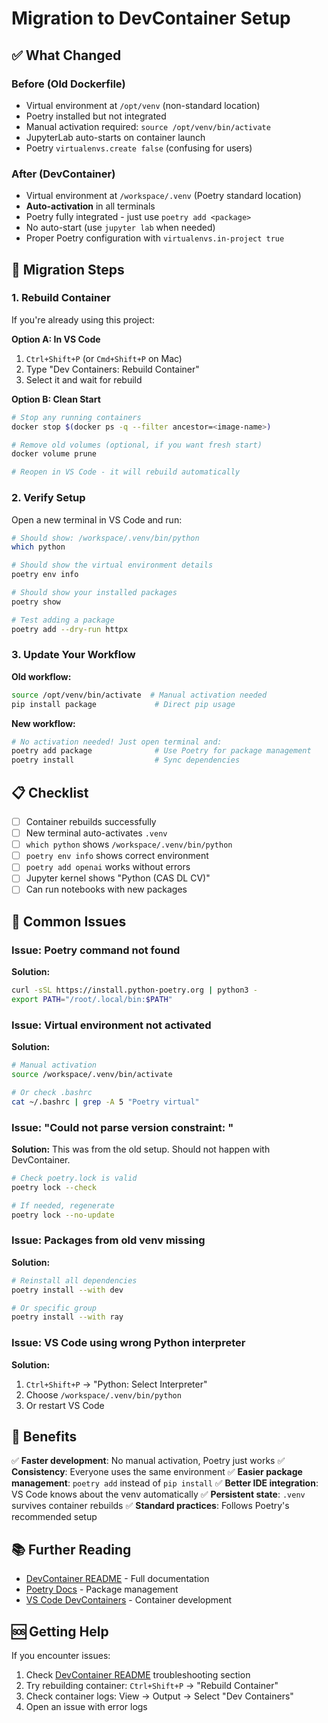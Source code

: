 # Migration to DevContainer Setup

## ✅ What Changed

### Before (Old Dockerfile)

- Virtual environment at `/opt/venv` (non-standard location)
- Poetry installed but not integrated
- Manual activation required: `source /opt/venv/bin/activate`
- JupyterLab auto-starts on container launch
- Poetry `virtualenvs.create false` (confusing for users)

### After (DevContainer)

- Virtual environment at `/workspace/.venv` (Poetry standard location)
- **Auto-activation** in all terminals
- Poetry fully integrated - just use `poetry add <package>`
- No auto-start (use `jupyter lab` when needed)
- Proper Poetry configuration with `virtualenvs.in-project true`

## 🚀 Migration Steps

### 1. Rebuild Container

If you're already using this project:

**Option A: In VS Code**

1. `Ctrl+Shift+P` (or `Cmd+Shift+P` on Mac)
2. Type "Dev Containers: Rebuild Container"
3. Select it and wait for rebuild

**Option B: Clean Start**

```bash
# Stop any running containers
docker stop $(docker ps -q --filter ancestor=<image-name>)

# Remove old volumes (optional, if you want fresh start)
docker volume prune

# Reopen in VS Code - it will rebuild automatically
```

### 2. Verify Setup

Open a new terminal in VS Code and run:

```bash
# Should show: /workspace/.venv/bin/python
which python

# Should show the virtual environment details
poetry env info

# Should show your installed packages
poetry show

# Test adding a package
poetry add --dry-run httpx
```

### 3. Update Your Workflow

**Old workflow:**

```bash
source /opt/venv/bin/activate  # Manual activation needed
pip install package             # Direct pip usage
```

**New workflow:**

```bash
# No activation needed! Just open terminal and:
poetry add package              # Use Poetry for package management
poetry install                  # Sync dependencies
```

## 📋 Checklist

- [ ] Container rebuilds successfully
- [ ] New terminal auto-activates `.venv`
- [ ] `which python` shows `/workspace/.venv/bin/python`
- [ ] `poetry env info` shows correct environment
- [ ] `poetry add openai` works without errors
- [ ] Jupyter kernel shows "Python (CAS DL CV)"
- [ ] Can run notebooks with new packages

## 🐛 Common Issues

### Issue: Poetry command not found

**Solution:**

```bash
curl -sSL https://install.python-poetry.org | python3 -
export PATH="/root/.local/bin:$PATH"
```

### Issue: Virtual environment not activated

**Solution:**

```bash
# Manual activation
source /workspace/.venv/bin/activate

# Or check .bashrc
cat ~/.bashrc | grep -A 5 "Poetry virtual"
```

### Issue: "Could not parse version constraint: <empty>"

**Solution:**
This was from the old setup. Should not happen with DevContainer.

```bash
# Check poetry.lock is valid
poetry lock --check

# If needed, regenerate
poetry lock --no-update
```

### Issue: Packages from old venv missing

**Solution:**

```bash
# Reinstall all dependencies
poetry install --with dev

# Or specific group
poetry install --with ray
```

### Issue: VS Code using wrong Python interpreter

**Solution:**

1. `Ctrl+Shift+P` → "Python: Select Interpreter"
2. Choose `/workspace/.venv/bin/python`
3. Or restart VS Code

## 🎯 Benefits

✅ **Faster development**: No manual activation, Poetry just works
✅ **Consistency**: Everyone uses the same environment
✅ **Easier package management**: `poetry add` instead of `pip install`
✅ **Better IDE integration**: VS Code knows about the venv automatically
✅ **Persistent state**: `.venv` survives container rebuilds
✅ **Standard practices**: Follows Poetry's recommended setup

## 📚 Further Reading

- [DevContainer README](.devcontainer/README.md) - Full documentation
- [Poetry Docs](https://python-poetry.org/docs/) - Package management
- [VS Code DevContainers](https://code.visualstudio.com/docs/devcontainers/containers) - Container development

## 🆘 Getting Help

If you encounter issues:

1. Check [DevContainer README](.devcontainer/README.md) troubleshooting section
2. Try rebuilding container: `Ctrl+Shift+P` → "Rebuild Container"
3. Check container logs: View → Output → Select "Dev Containers"
4. Open an issue with error logs
